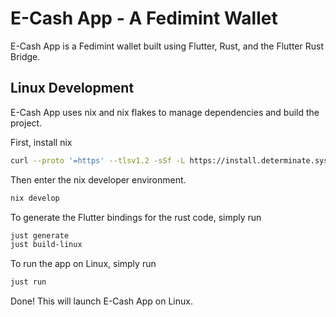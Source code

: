 # E-Cash App - A Fedimint Wallet

E-Cash App is a Fedimint wallet built using Flutter, Rust, and the Flutter Rust Bridge.

## Linux Development
E-Cash App uses nix and nix flakes to manage dependencies and build the project.

First, install nix

```bash
curl --proto '=https' --tlsv1.2 -sSf -L https://install.determinate.systems/nix | sh -s -- install
```

Then enter the nix developer environment.

```bash
nix develop
```

To generate the Flutter bindings for the rust code, simply run
```bash
just generate
just build-linux
```

To run the app on Linux, simply run
```bash
just run
```

Done! This will launch E-Cash App on Linux.
